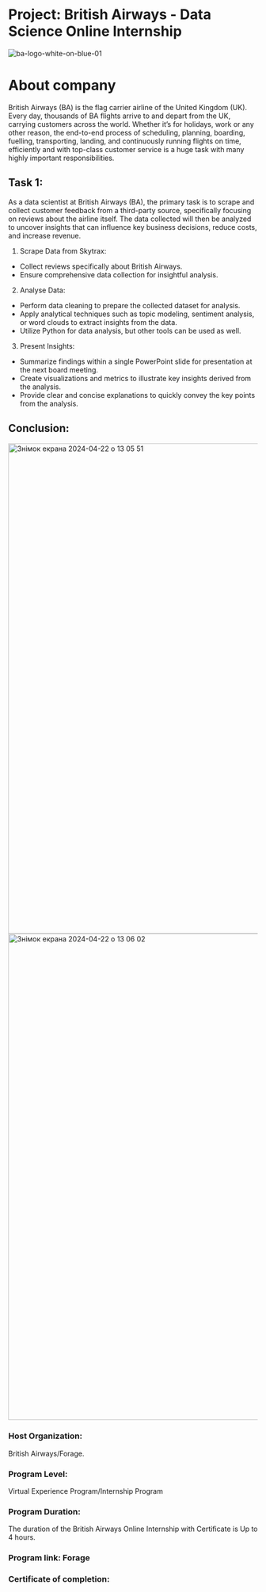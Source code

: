 # Project: British Airways - Data Science Online Internship

![ba-logo-white-on-blue-01](https://github.com/IraSafonik/project_British-Airways_Data-Science/assets/32171563/2aa04782-cdae-4378-9043-9a7bcfe8c9c7) 

# About company 
British Airways (BA) is the flag carrier airline of the United Kingdom (UK). Every day, thousands of BA flights arrive to and depart from the UK, carrying customers across the world. Whether it’s for holidays, work or any other reason, the end-to-end process of scheduling, planning, boarding, fuelling, transporting, landing, and continuously running flights on time, efficiently and with top-class customer service is a huge task with many highly important responsibilities.

## Task 1:
As a data scientist at British Airways (BA), the primary task is to scrape and collect customer feedback from a third-party source, specifically focusing on reviews about the airline itself. The data collected will then be analyzed to uncover insights that can influence key business decisions, reduce costs, and increase revenue.

1. Scrape Data from Skytrax:
- Collect reviews specifically about British Airways.
- Ensure comprehensive data collection for insightful analysis.
2. Analyse Data:
- Perform data cleaning to prepare the collected dataset for analysis.
- Apply analytical techniques such as topic modeling, sentiment analysis, or word clouds to extract insights from the data.
- Utilize Python for data analysis, but other tools can be used as well.
3. Present Insights:
- Summarize findings within a single PowerPoint slide for presentation at the next board meeting.
- Create visualizations and metrics to illustrate key insights derived from the analysis.
- Provide clear and concise explanations to quickly convey the key points from the analysis.

## Сonclusion:
<img width="990" alt="Знімок екрана 2024-04-22 о 13 05 51" src="https://github.com/IraSafonik/project_British-Airways_Data-Science/assets/32171563/6d767d39-347b-4cdd-bd19-d8011d11d1fe">

<img width="982" alt="Знімок екрана 2024-04-22 о 13 06 02" src="https://github.com/IraSafonik/project_British-Airways_Data-Science/assets/32171563/971d3836-529f-4c3d-ae08-25896b82372f">


### Host Organization:
British Airways/Forage.
### Program Level:
Virtual Experience Program/Internship Program
### Program Duration:
The duration of the British Airways Online Internship with Certificate is Up to 4 hours.
### Program link: Forage
### Certificate of completion: 
